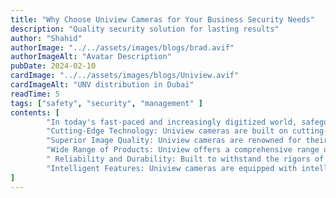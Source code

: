 ```yaml
---
title: "Why Choose Uniview Cameras for Your Business Security Needs"
description: "Quality security solution for lasting results"
author: "Shahid"
authorImage: "../../assets/images/blogs/brad.avif"
authorImageAlt: "Avatar Description"
pubDate: 2024-02-10
cardImage: "../../assets/images/blogs/Uniview.avif"
cardImageAlt: "UNV distribution in Dubai"
readTime: 5
tags: ["safety", "security", "management" ]
contents: [
        "In today's fast-paced and increasingly digitized world, safeguarding your business premises has become more crucial than ever. Whether you operate a small retail store, a bustling office complex, or a large industrial facility, investing in a reliable and effective security camera system is essential for protecting your assets, employees, and customers. When it comes to selecting the right cameras for your business, Uniview (UNV) stands out as a top choice. Here's why",
        "Cutting-Edge Technology: Uniview cameras are built on cutting-edge technology, offering advanced features and functionalities that provide unparalleled security and surveillance capabilities. From high-definition imaging to intelligent analytics, Uniview cameras are equipped to meet the diverse needs of modern businesses",
        "Superior Image Quality: Uniview cameras are renowned for their superior image quality, capturing crisp, clear footage in various lighting conditions. Whether it's day or night, indoor or outdoor, Uniview cameras deliver high-resolution video that ensures every detail is captured with precision.",
        "Wide Range of Products: Uniview offers a comprehensive range of security cameras to suit different business environments and requirements. Whether you need dome cameras for discreet indoor surveillance, bullet cameras for outdoor monitoring, or PTZ cameras for comprehensive coverage, Uniview has you covered",
        " Reliability and Durability: Built to withstand the rigors of continuous operation, Uniview cameras are known for their reliability and durability. With robust construction and weatherproof design, Uniview cameras perform optimally even in challenging environments, ensuring uninterrupted surveillance round the clock.",
        "Intelligent Features: Uniview cameras are equipped with intelligent features such as motion detection, facial recognition, and object tracking, enabling proactive monitoring and enhanced security. These smart capabilities empower businesses to detect and respond to potential threats in real-time, minimizing risks and losses."
]
---
```

